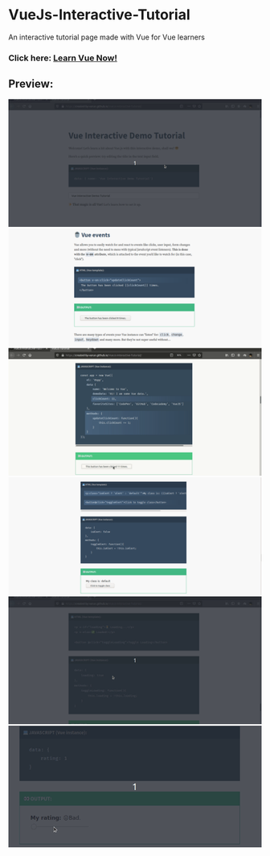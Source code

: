 # VueJs-Interactive-Tutorial
An interactive tutorial page made with Vue for Vue learners 
### Click here: [Learn Vue Now!](https://created-by-varun.github.io/VueJs-Interactive-Tutorial/)

## Preview:
![](assets/1.gif)
![](assets/2.png)
![](assets/3.gif)
![](assets/4.png)
![](assets/5.gif)
![](assets/6.gif)
